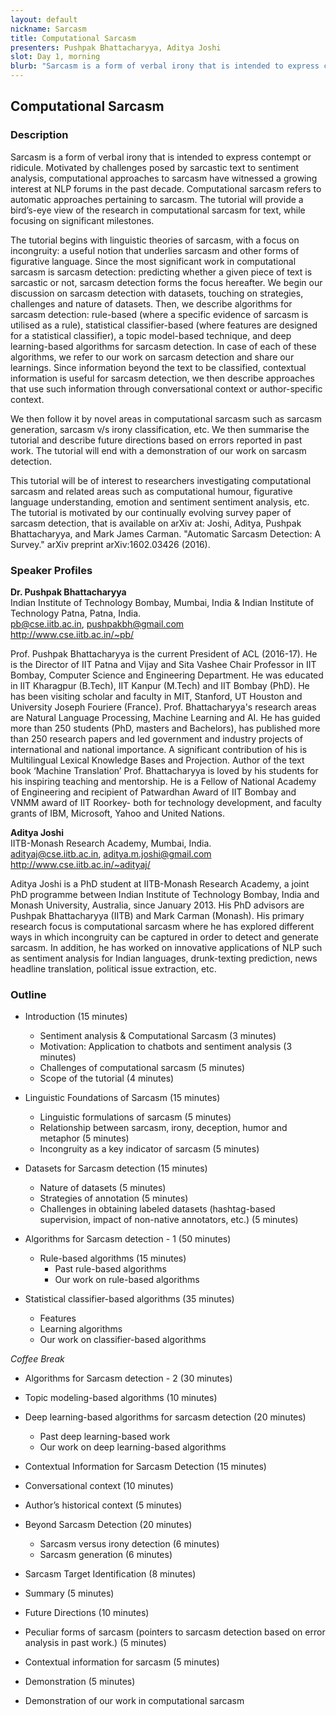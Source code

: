 ```yaml
---
layout: default
nickname: Sarcasm
title: Computational Sarcasm
presenters: Pushpak Bhattacharyya, Aditya Joshi
slot: Day 1, morning
blurb: "Sarcasm is a form of verbal irony that is intended to express contempt or ridicule. Motivated by challenges posed by sarcastic text to sentiment analysis, computational approaches to sarcasm have witnessed a growing interest at NLP forums in the past decade. Computational sarcasm refers to automatic approaches pertaining to sarcasm. The tutorial will provide a bird’s-eye view of the research in computational sarcasm for text, while focusing on significant milestones."
---
```

<div class="section tutorial" markdown="1">

## Computational Sarcasm

### Description

Sarcasm is a form of verbal irony that is intended to express contempt or ridicule. Motivated by challenges posed by sarcastic text to sentiment analysis, computational approaches to sarcasm have witnessed a growing interest at NLP forums in the past decade. Computational sarcasm refers to automatic approaches pertaining to sarcasm. The tutorial will provide a bird’s-eye view of the research in computational sarcasm for text, while focusing on significant milestones.

The tutorial begins with linguistic theories of sarcasm, with a focus on incongruity: a useful notion that underlies sarcasm and other forms of figurative language. Since the most significant work in computational sarcasm is sarcasm detection: predicting whether a given piece of text is sarcastic or not, sarcasm detection forms the focus hereafter. We begin our discussion on sarcasm detection with datasets, touching on strategies, challenges and nature of datasets. Then, we describe algorithms for sarcasm detection: rule-based (where a specific evidence of sarcasm is utilised as a rule), statistical classifier-based (where features are designed for a statistical classifier), a topic model-based technique, and deep learning-based algorithms for sarcasm detection. In case of each of these algorithms, we refer to our work on sarcasm detection and share our learnings. Since information beyond the text to be classified, contextual information is useful for sarcasm detection, we then describe approaches that use such information through conversational context or author-specific context.

We then follow it by novel areas in computational sarcasm such as sarcasm generation, sarcasm v/s irony classification, etc. We then summarise the tutorial and describe future directions based on errors reported in past work. The tutorial will end with a demonstration of our work on sarcasm detection.

This tutorial will be of interest to researchers investigating computational sarcasm and related areas such as computational humour, figurative language understanding, emotion and sentiment sentiment analysis, etc. The tutorial is motivated by our continually evolving survey paper of sarcasm detection, that is available on arXiv at: Joshi, Aditya, Pushpak Bhattacharyya, and Mark James Carman. "Automatic Sarcasm Detection: A Survey." arXiv preprint arXiv:1602.03426 (2016).


### Speaker Profiles

**Dr. Pushpak Bhattacharyya**<br/>
Indian Institute of Technology Bombay, Mumbai, India & Indian Institute of Technology Patna, Patna, India.<br/>
pb@cse.iitb.ac.in, pushpakbh@gmail.com<br/>
http://www.cse.iitb.ac.in/~pb/<br/>

Prof. Pushpak Bhattacharyya is the current President of ACL (2016-17). He is the Director of IIT Patna and Vijay and Sita Vashee Chair Professor in IIT Bombay, Computer Science and Engineering Department. He was educated in IIT Kharagpur (B.Tech), IIT Kanpur (M.Tech) and IIT Bombay (PhD). He has been visiting scholar and faculty in MIT, Stanford, UT Houston and University Joseph Fouriere (France). Prof. Bhattacharyya's research areas are Natural Language Processing, Machine Learning and AI. He has guided more than 250 students (PhD, masters and Bachelors), has published more than 250 research papers and led government and industry projects of international and national importance. A significant contribution of his is Multilingual Lexical Knowledge Bases and Projection.  Author of the text book ‘Machine Translation’ Prof. Bhattacharyya is loved by his students for his inspiring teaching and mentorship. He is a Fellow of National Academy of Engineering and recipient of Patwardhan Award of IIT Bombay and VNMM award of IIT Roorkey- both for technology development, and faculty grants of IBM, Microsoft, Yahoo and United Nations.

**Aditya Joshi**<br/>
IITB-Monash Research Academy, Mumbai, India.<br/>
adityaj@cse.iitb.ac.in, aditya.m.joshi@gmail.com<br/>
http://www.cse.iitb.ac.in/~adityaj/<br/>

Aditya Joshi is a PhD student at IITB-Monash Research Academy, a joint PhD programme between Indian Institute of Technology Bombay, India and Monash University, Australia, since January 2013. His PhD advisors are Pushpak Bhattacharyya (IITB) and Mark Carman (Monash). His primary research focus is computational sarcasm where he has explored different ways in which incongruity can be captured in order to detect and generate sarcasm. In addition, he has worked on innovative applications of NLP such as sentiment analysis for Indian languages, drunk-texting prediction, news headline translation, political issue extraction, etc.<br/>

<h3>Outline</h3>

* Introduction (15 minutes)
  * Sentiment analysis & Computational Sarcasm (3 minutes)
  * Motivation: Application to chatbots and sentiment analysis (3 minutes)
  * Challenges of computational sarcasm (5 minutes)
  * Scope of the tutorial (4 minutes)

* Linguistic Foundations of Sarcasm (15 minutes)
	* Linguistic formulations of sarcasm (5 minutes)
	* Relationship between sarcasm, irony, deception, humor and metaphor (5 minutes)
	* Incongruity as a key indicator of sarcasm (5 minutes)

* Datasets for Sarcasm detection (15 minutes)
	* Nature of datasets (5 minutes)
	* Strategies of annotation (5 minutes)
	* Challenges in obtaining labeled datasets (hashtag-based supervision, impact of non-native annotators, etc.) (5 minutes)

* Algorithms for Sarcasm detection - 1 (50 minutes)
  * Rule-based algorithms (15 minutes)
	  * Past rule-based algorithms
	  * Our work on rule-based algorithms
* Statistical classifier-based algorithms (35 minutes)
	* Features
	* Learning algorithms
	* Our work on classifier-based algorithms

*Coffee Break*

* Algorithms for Sarcasm detection - 2 (30 minutes)
* Topic modeling-based algorithms (10 minutes)
* Deep learning-based algorithms for sarcasm detection (20 minutes)
	* Past deep learning-based work
	* Our work on deep learning-based algorithms

* Contextual Information for Sarcasm Detection (15 minutes)
* Conversational context (10 minutes)
* Author’s historical context (5 minutes)

* Beyond Sarcasm Detection (20 minutes)
	* Sarcasm versus irony detection (6 minutes)
	* Sarcasm generation (6 minutes)
* Sarcasm Target Identification (8 minutes)

* Summary (5 minutes)

* Future Directions (10 minutes)
* Peculiar forms of sarcasm (pointers to sarcasm detection based on error analysis in past work.) (5 minutes)
* Contextual information for sarcasm (5 minutes)

* Demonstration (5 minutes)
* Demonstration of our work in computational sarcasm



</div>
